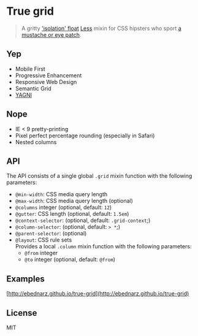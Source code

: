 # True grid

> A gritty ['isolation' float](http://palantir.net/blog/responsive-design-s-dirty-little-secret)
[Less](http://lesscss.org/) mixin for CSS hipsters who sport
[a mustache or eye patch](http://en.wikipedia.org/wiki/True_Grit_(1969_film)#Differences_from_the_novel).

## Yep

- Mobile First
- Progressive Enhancement
- Responsive Web Design
- Semantic Grid
- [YAGNI](http://en.wikipedia.org/wiki/You_aren't_gonna_need_it)

## Nope

- IE < 9 pretty-printing
- Pixel perfect percentage rounding (especially in Safari)
- Nested columns

## API

The API consists of a single global `.grid` mixin function with the following
parameters:

- `@min-width`: CSS media query length
- `@max-width`: CSS media query length (optional)
- `@columns` integer (optional, default: `12`)
- `@gutter`: CSS length (optional, default: `1.5em`)
- `@context-selector`: (optional, default: `.grid-context`;)
- `@column-selector`: (optional, default: `> *`;)
- `@parent-selector`: (optional)
- `@layout`: CSS rule sets<br>
   Provides a local `.column` mixin function with the following parameters:
    - `@from` integer
    - `@to` integer (optional, default: `@from`)

## Examples

[http://ebednarz.github.io/true-grid](http://ebednarz.github.io/true-grid)

## License

MIT
